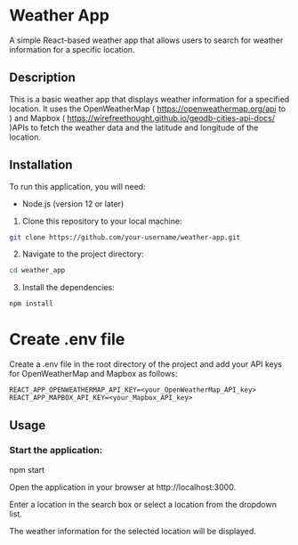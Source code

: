 # Weather App

A simple React-based weather app that allows users to search for weather information for a specific location.

## Description

This is a basic weather app that displays weather information for a specified location. It uses the OpenWeatherMap ( https://openweathermap.org/api to ) and Mapbox ( https://wirefreethought.github.io/geodb-cities-api-docs/ )APIs to fetch the weather data and the latitude and longitude of the location.

## Installation

To run this application, you will need:

- Node.js (version 12 or later)

1. Clone this repository to your local machine:

```bash
git clone https://github.com/your-username/weather-app.git
```

2. Navigate to the project directory:

```bash
cd weather_app
```

3. Install the dependencies:

```bash
npm install
```

# Create .env file

Create a .env file in the root directory of the project and add your API keys for OpenWeatherMap and Mapbox as follows:

```.env
REACT_APP_OPENWEATHERMAP_API_KEY=<your_OpenWeatherMap_API_key>
REACT_APP_MAPBOX_API_KEY=<your_Mapbox_API_key>
```

## Usage

### Start the application:

npm start

Open the application in your browser at http://localhost:3000.

Enter a location in the search box or select a location from the dropdown list.

The weather information for the selected location will be displayed.




